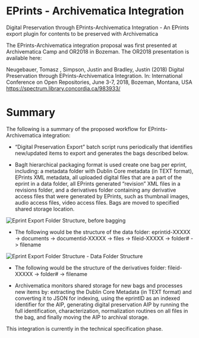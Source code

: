 # EPrints - Archivematica Integration
Digital Preservation through EPrints-Archivematica Integration - An EPrints export plugin for contents to be preserved with Archivematica

The EPrints-Archivematica integration proposal was first presented at Archivematica Camp and OR2018 in Bozeman.
The OR2018 presentation is available here:

Neugebauer, Tomasz , Simpson, Justin and Bradley, Justin (2018) Digital Preservation through EPrints-Archivematica Integration. In: International Conference on Open Repositories, June 3-7, 2018, Bozeman, Montana, USA
https://spectrum.library.concordia.ca/983933/

# Summary
The following is a summary of the proposed workflow for EPrints-Archivematica integration:
* “Digital Preservation Export” batch script runs periodically that identifies new/updated items to
export and generates the bags described below.

* BagIt hierarchical packaging format is used create one bag per eprint, including: a metadata folder
with Dublin Core metadata (in TEXT format), EPrints XML metadata, all uploaded digital files that
are a part of the eprint in a data folder, all EPrints generated “revision” XML files in a revisions
folder, and a derivatives folder containing any derivative access files that were generated by
EPrints, such as thumbnail images, audio access files, video access files. Bags are moved to
specified shared storage location.

![Eprint Export Folder Structure, before bagging](https://raw.githubusercontent.com/photomedia/EPrintsArchivematica/master/eprint-export-folder-structure.png)

* The following would be the structure of the data folder:
eprintid-XXXXX -> documents -> documentid-XXXXX -> files -> fileid-XXXXX -> folder# -> filename

![Eprint Export Folder Structure - Data Folder Structure](https://raw.githubusercontent.com/photomedia/EPrintsArchivematica/master/eprint-export-folder-strcture-data-folder-structure.png)

* The following would be the structure of the derivatives folder:
fileid-XXXXX -> folder# -> filename

* Archivematica monitors shared storage for new bags and processes new items by: extracting the
Dublin Core Metadata (in TEXT format) and converting it to JSON for indexing, using the eprintID as
an indexed identifier for the AIP, generating digital preservation AIP by running the full
identification, characterization, normalization routines on all files in the bag, and finally moving the
AIP to archival storage.

This integration is currently in the technical specification phase.
